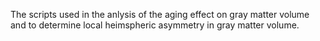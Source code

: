 The scripts used in the anlysis of the aging effect on gray matter volume and to determine local heimspheric asymmetry in gray matter volume.

